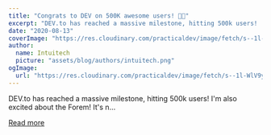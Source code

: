 ```yaml
---
title: "Congrats to DEV on 500K awesome users! 🌱🚀"
excerpt: "DEV.to has reached a massive milestone, hitting 500k users!  I'm also excited about the Forem! It's n..."
date: "2020-08-13"
coverImage: "https://res.cloudinary.com/practicaldev/image/fetch/s--1l-WlV9y--/c_imagga_scale,f_auto,fl_progressive,h_420,q_auto,w_1000/https://dev-to-uploads.s3.amazonaws.com/i/z2e56czk6gm714az1o89.png"
author:
  name: Intuitech
  picture: "assets/blog/authors/intuitech.png"
ogImage:
  url: "https://res.cloudinary.com/practicaldev/image/fetch/s--1l-WlV9y--/c_imagga_scale,f_auto,fl_progressive,h_420,q_auto,w_1000/https://dev-to-uploads.s3.amazonaws.com/i/z2e56czk6gm714az1o89.png"
---
```


DEV.to has reached a massive milestone, hitting 500k users!  I'm also excited about the Forem! It's n...

[Read more](https://dev.to/madza/congrats-to-dev-on-500k-awesome-users-1pd2)
